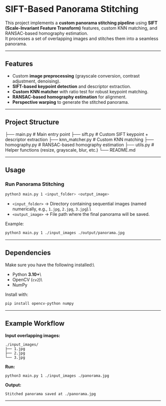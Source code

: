 # SIFT-Based Panorama Stitching

This project implements a **custom panorama stitching pipeline** using **SIFT (Scale-Invariant Feature Transform)** features, custom KNN matching, and RANSAC-based homography estimation.  
It processes a set of overlapping images and stitches them into a seamless panorama.

---

## Features
- Custom **image preprocessing** (grayscale conversion, contrast adjustment, denoising).  
- **SIFT-based keypoint detection** and descriptor extraction.  
- **Custom KNN matcher** with ratio test for robust keypoint matching.  
- **RANSAC-based homography estimation** for alignment.  
- **Perspective warping** to generate the stitched panorama.  

---

## Project Structure

├── main.py # Main entry point
├── sift.py # Custom SIFT keypoint + descriptor extraction
├── knn_matcher.py # Custom KNN matching
├── homography.py # RANSAC-based homography estimation
├── utils.py # Helper functions (resize, grayscale, blur, etc.)
└── README.md


---

## Usage

### Run Panorama Stitching

``` bash
python3 main.py 1 <input_folder> <output_image>
```

-   `<input_folder>` → Directory containing sequential images (named
    numerically, e.g., `1.jpg`, `2.jpg`, `3.jpg`).\
-   `<output_image>` → File path where the final panorama will be saved.

Example:

``` bash
python3 main.py 1 ./input_images ./output/panorama.jpg
```

------------------------------------------------------------------------

## Dependencies

Make sure you have the following installed:\
- Python **3.10+**\
- OpenCV (`cv2`)\
- NumPy

Install with:

``` bash
pip install opencv-python numpy
```

------------------------------------------------------------------------

## Example Workflow

**Input overlapping images:**

    ./input_images/
    ├── 1.jpg
    ├── 2.jpg
    └── 3.jpg

**Run:**

``` bash
python3 main.py 1 ./input_images ./panorama.jpg
```

**Output:**

    Stitched panorama saved at ./panorama.jpg

------------------------------------------------------------------------
